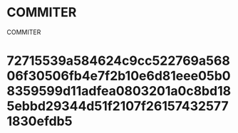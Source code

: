 # COMMITER
COMMITER






# 72715539a584624c9cc522769a56806f30506fb4e7f2b10e6d81eee05b08359599d11adfea0803201a0c8bd185ebbd29344d51f2107f261574325771830efdb5
